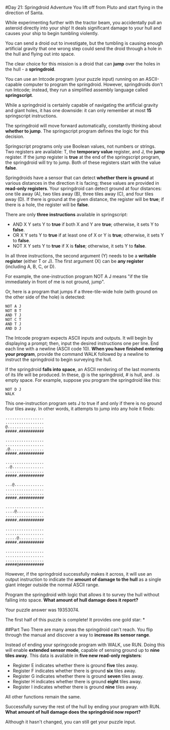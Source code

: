 #Day 21: Springdroid Adventure
You lift off from Pluto and start flying in the direction of Santa.

While experimenting further with the tractor beam, you accidentally pull an asteroid directly into your ship! 
It deals significant damage to your hull and causes your ship to begin tumbling violently.

You can send a droid out to investigate, but the tumbling is causing enough artificial gravity that one wrong step 
could send the droid through a hole in the hull and flying out into space.

The clear choice for this mission is a droid that can **jump** over the holes in the hull - a **springdroid**.

You can use an Intcode program (your puzzle input) running on an ASCII-capable computer to program the springdroid. 
However, springdroids don't run Intcode; instead, they run a simplified assembly language called **springscript**.

While a springdroid is certainly capable of navigating the artificial gravity and giant holes, it has one downside: 
it can only remember at most **15** springscript instructions.

The springdroid will move forward automatically, constantly thinking about **whether to jump**. The springscript program 
defines the logic for this decision.

Springscript programs only use Boolean values, not numbers or strings. Two registers are available: T, the **temporary 
value** register, and J, the **jump** register. If the jump register is **true** at the end of the springscript program, the 
springdroid will try to jump. Both of these registers start with the value **false**.

Springdroids have a sensor that can detect **whether there is ground** at various distances in the direction it is facing; 
these values are provided in **read-only registers**. Your springdroid can detect ground at four distances: one tile 
away (A), two tiles away (B), three tiles away (C), and four tiles away (D). If there is ground at the given distance, 
the register will be **true**; if there is a hole, the register will be **false**.

There are only **three instructions** available in springscript:

* AND X Y sets Y to **true** if both X and Y are **true**; otherwise, it sets Y to **false**.
* OR X Y sets Y to **true** if at least one of X or Y is **true**; otherwise, it sets Y to **false**.
* NOT X Y sets Y to **true** if X is **false**; otherwise, it sets Y to **false**.

In all three instructions, the second argument (Y) needs to be a **writable register** (either T or J). The first argument 
(X) can be **any register** (including A, B, C, or D).

For example, the one-instruction program NOT A J means "if the tile immediately in front of me is not ground, jump".

Or, here is a program that jumps if a three-tile-wide hole (with ground on the other side of the hole) is detected:
```
NOT A J
NOT B T
AND T J
NOT C T
AND T J
AND D J
```
The Intcode program expects ASCII inputs and outputs. It will begin by displaying a prompt; then, input the desired 
instructions one per line. End each line with a newline (ASCII code 10). **When you have finished entering your program**, 
provide the command WALK followed by a newline to instruct the springdroid to begin surveying the hull.

If the springdroid **falls into space**, an ASCII rendering of the last moments of its life will be produced. In these, 
@ is the springdroid, # is hull, and . is empty space. For example, suppose you program the springdroid like this:
```
NOT D J
WALK
```
This one-instruction program sets J to true if and only if there is no ground four tiles away. In other words, it 
attempts to jump into any hole it finds:
```
.................
.................
@................
#####.###########

.................
.................
.@...............
#####.###########

.................
..@..............
.................
#####.###########

...@.............
.................
.................
#####.###########

.................
....@............
.................
#####.###########

.................
.................
.....@...........
#####.###########

.................
.................
.................
#####@###########
```
However, if the springdroid successfully makes it across, it will use an output instruction to indicate the **amount 
of damage to the hull** as a single giant integer outside the normal ASCII range.

Program the springdroid with logic that allows it to survey the hull without falling into space. **What amount of 
hull damage does it report?**

Your puzzle answer was 19353074.

The first half of this puzzle is complete! It provides one gold star: *

##Part Two
There are many areas the springdroid can't reach. You flip through the manual and discover a way to **increase its 
sensor range**.

Instead of ending your springcode program with WALK, use RUN. Doing this will enable **extended sensor mode**, 
capable of sensing ground up to **nine tiles away**. This data is available in **five new read-only registers**:

* Register E indicates whether there is ground **five** tiles away.
* Register F indicates whether there is ground **six** tiles away.
* Register G indicates whether there is ground **seven** tiles away.
* Register H indicates whether there is ground **eight** tiles away.
* Register I indicates whether there is ground **nine** tiles away.

All other functions remain the same.

Successfully survey the rest of the hull by ending your program with RUN. **What amount of hull damage does the 
springdroid now report?**

Although it hasn't changed, you can still get your puzzle input.